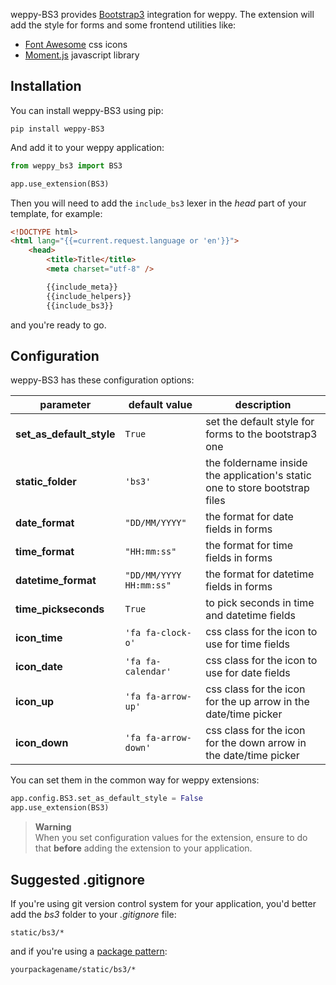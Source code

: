weppy-BS3 provides [Bootstrap3](http://getbootstrap.com) integration for weppy. The extension will add the style for forms and some frontend utilities like:

* [Font Awesome](https://fortawesome.github.io/Font-Awesome) css icons
* [Moment.js](http://momentjs.com) javascript library

## Installation

You can install weppy-BS3 using pip:

    pip install weppy-BS3

And add it to your weppy application:

```python
from weppy_bs3 import BS3

app.use_extension(BS3)
```

Then you will need to add the `include_bs3` lexer in the *head* part of your template, for example:

```html
<!DOCTYPE html>
<html lang="{{=current.request.language or 'en'}}">
    <head>
        <title>Title</title>
        <meta charset="utf-8" />

        {{include_meta}}
        {{include_helpers}}
        {{include_bs3}}
```

and you're ready to go.

## Configuration

weppy-BS3 has these configuration options:

| parameter | default value | description |
| --- | --- | --- |
| **set\_as\_default_style** | `True` | set the default style for forms to the bootstrap3 one |
| **static_folder** | `'bs3'` | the foldername inside the application's static one to store bootstrap files |
| **date_format** | `"DD/MM/YYYY"` | the format for date fields in forms |
| **time_format** | `"HH:mm:ss"` | the format for time fields in forms |
| **datetime_format** | `"DD/MM/YYYY HH:mm:ss"` | the format for datetime fields in forms |
| **time_pickseconds** | `True` | to pick seconds in time and datetime fields |
| **icon_time** | `'fa fa-clock-o'` | css class for the icon to use for time fields |
| **icon_date** | `'fa fa-calendar'` | css class for the icon to use for date fields |
| **icon_up** | `'fa fa-arrow-up'` | css class for the icon for the up arrow in the date/time picker |
| **icon_down** | `'fa fa-arrow-down'` | css class for the icon for the down arrow in the date/time picker |

You can set them in the common way for weppy extensions:

```python
app.config.BS3.set_as_default_style = False
app.use_extension(BS3)
```

> **Warning**   
> When you set configuration values for the extension, ensure to do that **before** adding the extension to your application.

## Suggested .gitignore

If you're using git version control system for your application, you'd better add the *bs3* folder to your *.gitignore* file:

```
static/bs3/*
```

and if you're using a [package pattern](http://weppy.org/docs/latest/patterns):

```
yourpackagename/static/bs3/*
```
